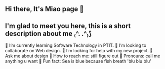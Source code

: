 ## Hi there, It's Miao page 👋

## I'm glad to meet you here, this is a short description about me ₍^. .^₎⟆

🌟 I’m currently learning Software Technology in PTIT.
🌟 I’m looking to collaborate on Web design.
🌟 I’m looking for help with my new project.
🌟 Ask me about design
🌟 How to reach me: still figure out
🌟 Pronouns: call me anything u want
🌟 Fun fact: Sea is blue because fish breath 'blu blu blu'
